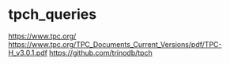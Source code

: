 # tpch_queries

https://www.tpc.org/
https://www.tpc.org/TPC_Documents_Current_Versions/pdf/TPC-H_v3.0.1.pdf
https://github.com/trinodb/tpch
